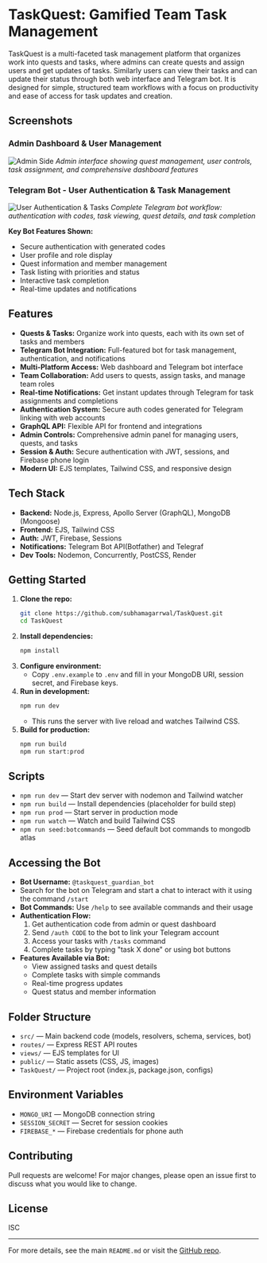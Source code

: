 # TaskQuest: Gamified Team Task Management

TaskQuest is a multi-faceted task management platform that organizes work into quests and tasks, where admins can create quests and assign users and get updates of tasks. Similarly users can view their tasks and can update their status through both web interface and Telegram bot. It is designed for simple, structured team workflows with a focus on productivity and ease of access for task updates and creation.

## Screenshots

### Admin Dashboard & User Management
![Admin Side](./screenshots/admin-side.jpg)
*Admin interface showing quest management, user controls, task assignment, and comprehensive dashboard features*

### Telegram Bot - User Authentication & Task Management  
![User Authentication & Tasks](./screenshots/telegram-bot-interface.jpg)
*Complete Telegram bot workflow: authentication with codes, task viewing, quest details, and task completion*

**Key Bot Features Shown:**
- Secure authentication with generated codes
- User profile and role display
- Quest information and member management
- Task listing with priorities and status
- Interactive task completion
- Real-time updates and notifications

## Features
- **Quests & Tasks:** Organize work into quests, each with its own set of tasks and members
- **Telegram Bot Integration:** Full-featured bot for task management, authentication, and notifications
- **Multi-Platform Access:** Web dashboard and Telegram bot interface
- **Team Collaboration:** Add users to quests, assign tasks, and manage team roles
- **Real-time Notifications:** Get instant updates through Telegram for task assignments and completions
- **Authentication System:** Secure auth codes generated for Telegram linking with web accounts
- **GraphQL API:** Flexible API for frontend and integrations
- **Admin Controls:** Comprehensive admin panel for managing users, quests, and tasks
- **Session & Auth:** Secure authentication with JWT, sessions, and Firebase phone login
- **Modern UI:** EJS templates, Tailwind CSS, and responsive design

## Tech Stack
- **Backend:** Node.js, Express, Apollo Server (GraphQL), MongoDB (Mongoose)
- **Frontend:** EJS, Tailwind CSS
- **Auth:** JWT, Firebase, Sessions
- **Notifications:** Telegram Bot API(Botfather) and Telegraf
- **Dev Tools:** Nodemon, Concurrently, PostCSS, Render

## Getting Started
1. **Clone the repo:**
   ```sh
   git clone https://github.com/subhamagarrwal/TaskQuest.git
   cd TaskQuest
   ```
2. **Install dependencies:**
   ```sh
   npm install
   ```
3. **Configure environment:**
   - Copy `.env.example` to `.env` and fill in your MongoDB URI, session secret, and Firebase keys.
4. **Run in development:**
   ```sh
   npm run dev
   ```
   - This runs the server with live reload and watches Tailwind CSS.
5. **Build for production:**
   ```sh
   npm run build
   npm run start:prod
   ```

## Scripts
- `npm run dev` — Start dev server with nodemon and Tailwind watcher
- `npm run build` — Install dependencies (placeholder for build step)
- `npm run prod` — Start server in production mode
- `npm run watch` — Watch and build Tailwind CSS
- `npm run seed:botcommands` — Seed default bot commands to mongodb atlas


## Accessing the Bot
- **Bot Username:** `@taskquest_guardian_bot`
- Search for the bot on Telegram and start a chat to interact with it using the command `/start`
- **Bot Commands:** Use `/help` to see available commands and their usage
- **Authentication Flow:** 
  1. Get authentication code from admin or quest dashboard
  2. Send `/auth CODE` to the bot to link your Telegram account
  3. Access your tasks with `/tasks` command
  4. Complete tasks by typing "task X done" or using bot buttons
- **Features Available via Bot:**
  - View assigned tasks and quest details
  - Complete tasks with simple commands
  - Real-time progress updates
  - Quest status and member information
## Folder Structure
- `src/` — Main backend code (models, resolvers, schema, services, bot)
- `routes/` — Express REST API routes
- `views/` — EJS templates for UI
- `public/` — Static assets (CSS, JS, images)
- `TaskQuest/` — Project root (index.js, package.json, configs)

## Environment Variables
- `MONGO_URI` — MongoDB connection string
- `SESSION_SECRET` — Secret for session cookies
- `FIREBASE_*` — Firebase credentials for phone auth

## Contributing
Pull requests are welcome! For major changes, please open an issue first to discuss what you would like to change.

## License
ISC

---
For more details, see the main `README.md` or visit the [GitHub repo](https://github.com/subhamagarrwal/TaskQuest).
